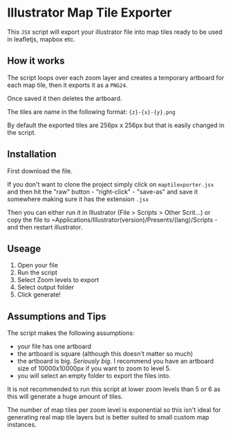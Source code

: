 # Illustrator Map Tile Exporter

This `JSX` script will export your illustrator file into map tiles ready to be used in leafletjs, mapbox etc.

## How it works

The script loops over each zoom layer and creates a temporary artboard for each map tile, then it exports it as a `PNG24`.

Once saved it then deletes the artboard.

The tiles are name in the following format: `{z}-{x}-{y}.png`

By default the exported tiles are 256px x 256px but that is easily changed in the script.

## Installation

First download the file.

If you don't want to clone the project simply click on `maptilexporter.jsx` and then hit the "raw" button - "right-click" - "save-as" and save it somewhere making sure it has the extension `.jsx`

Then you can either run it in Illustrator (File > Scripts > Other Scrit...)
or copy the file to ~Applications/Illustrator(version)/Presents/(lang)/Scripts - and then restart illustrator.

## Useage

1. Open your file
2. Run the script
3. Select Zoom levels to export
4. Select output folder
5. Click generate!

## Assumptions and Tips

The script makes the following assumptions:

- your file has one artboard
- the artboard is square (although this doesn't matter so much)
- the artboard is big. _Seriously big_. I recommend you have an artboard size of 10000x10000px if you want to zoom to level 5.
- you will select an empty folder to export the files into.

It is not recommended to run this script at lower zoom levels than 5 or 6 as this will generate a huge amount of tiles.

The number of map tiles per zoom level is exponential so this isn't ideal for generating real map tile layers but is better suited to small custom map instances.